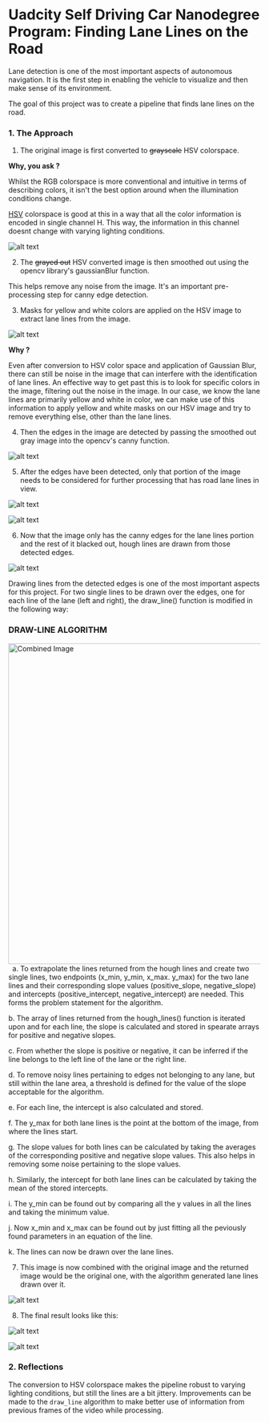 # **Uadcity Self Driving Car Nanodegree Program: Finding Lane Lines on the Road** 

Lane detection is one of the most important aspects of autonomous navigation. It is the first step in enabling the vehicle to visualize and then make sense of its environment.

The goal of this project was to create a pipeline that finds lane lines on the road.

[//]: # (Image References)

### 1. The Approach

1. The original image is first converted to ~~grayscale~~ HSV colorspace.

**Why, you ask ?**

Whilst the RGB colorspace is more conventional and intuitive in terms of describing colors, it isn't the best option around when the illumination conditions change.

[HSV](https://msdn.microsoft.com/en-us/library/windows/desktop/dd372106(v=vs.85).aspx) colorspace is good at this in a way that all the color information is encoded in single channel H. This way, the information in this channel doesnt change with varying lighting conditions.

[image1]: ./screenshots/Selection_023.png "Conversion to HSV color space"  
![alt text][image1]

2. The ~~grayed out~~ HSV converted image is then smoothed out using the opencv library's gaussianBlur function.

This helps remove any noise from the image. It's an important pre-processing step for canny edge detection.

3. Masks for yellow and white colors are applied on the HSV image to extract lane lines from the image.

[image2]: ./screenshots/Selection_024.png "Yellow and White masking"  
![alt text][image2]

**Why ?**

Even after conversion to HSV color space and application of Gaussian Blur, there can still be noise in the image that can interfere with the identification of lane lines. An effective way to get past this is to look for specific colors in the image, filtering out the noise in the image.
In our case, we know the lane lines are primarily yellow and white in color, we can make use of this information to apply yellow and white masks on our HSV image and try to remove everything else, other than the lane lines.

4. Then the edges in the image are detected by passing the smoothed out gray image into the opencv's canny function. 

[image3]: ./screenshots/Selection_025.png "Canny Edge Detection"  
![alt text][image3]

5. After the edges have been detected, only that portion of the image needs to be considered for further processing that has road lane lines in view.

[image4]: ./screenshots/polygon.png "Polygon shape to take the portion from the image having lane lines"
![alt text][image4] 

[image5]: ./screenshots/Selection_026.png "Region of interest" 
![alt text][image5] 

6. Now that the image only has the canny edges for the lane lines portion and the rest of it blacked out, hough lines are drawn from those detected edges.

[image6]: ./screenshots/Selection_027.png "Hough lines drawn for the lane lines"
![alt text][image6]

Drawing lines from the detected edges is one of the most important aspects for this project. For two single lines to be drawn over the edges, one for each line of the lane (left and right), the draw_line() function is modified in the following way:

  ### DRAW-LINE ALGORITHM

<img src="screenshots/algorithm.jpg" width="640" alt="Combined Image" />
  
 a. To extrapolate the lines returned from the hough lines and create two single lines, two endpoints (x_min, y_min, x_max. y_max) for the two lane lines and their corresponding  slope values (positive_slope, negative_slope) and intercepts (positive_intercept, negative_intercept) are needed. This forms the problem statement for the algorithm.
  
  b. The array of lines returned from the hough_lines() function is iterated upon and for each line, the slope is calculated and stored in spearate arrays for positive and negative slopes.
  
  c. From whether the slope is positive or negative, it can be inferred if the line belongs to the left line of the lane or the right line.
  
  d. To remove noisy lines pertaining to edges not belonging to any lane, but still within the lane area, a threshold is defined for the value of the slope acceptable for the algorithm.
  
  e. For each line, the intercept is also calculated and stored.
  
  f. The y_max for both lane lines is the point at the bottom of the image, from where the lines start.
  
  g. The slope values for both lines can be calculated by taking the averages of the corresponding positive and negative slope values. This also helps in removing some noise pertaining to the slope values.
  
  h. Similarly, the intercept for both lane lines can be calculated by taking the mean of the stored intercepts.
  
  i. The y_min can be found out by comparing all the y values in all the lines and taking the minimum value.
  
  j. Now x_min and x_max can be found out by just fitting all the peviously found parameters in an equation of the line.
  
  k. The lines can now be drawn over the lane lines.


7. This image is now combined with the original image and the returned image would be the original one, with the algorithm generated lane lines drawn over it.

[image7]: ./screenshots/Selection_028.png "Hough lines drawn on original image"
![alt text][image7]


8. The final result looks like this:

[image9]: ./screenshots/normal.gif "Test Video"
![alt text][image9]

[image8]: ./screenshots/challenge_hsv.gif "Challenge Video"
![alt text][image8]

### 2. Reflections

The conversion to HSV colorspace makes the pipeline robust to varying lighting conditions, but still the lines are a bit jittery. Improvements can be made to the `draw_line` algorithm to make better use of information from previous frames of the video while processing.



